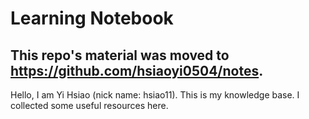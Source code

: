 # Learning Notebook

## This repo's material was moved to https://github.com/hsiaoyi0504/notes.

Hello, I am Yi Hsiao \(nick name: hsiao11\). This is my knowledge base. I collected some useful resources here.
